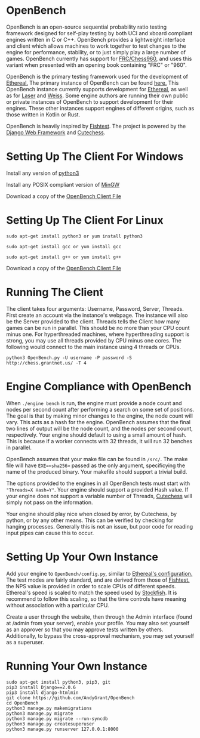 # OpenBench

OpenBench is an open-source sequential probability ratio testing framework designed for self-play testing by both UCI and xboard compliant engines written in C or C++. OpenBench provides a lightweight interface and client which allows machines to work together to test changes to the engine for performance, stability, or to just simply play a large number of games. OpenBench currently has support for [FRC/Chess960](https://en.wikipedia.org/wiki/Chess960), and uses this variant when presented with an opening book containing "FRC" or "960".

OpenBench is the primary testing framework used for the development of [Ethereal.](https://github.com/AndyGrant/Ethereal) The primary instance of OpenBench can be found [here.](http://chess.grantnet.us/) This OpenBench instance currently supports development for [Ethereal](https://github.com/AndyGrant/Ethereal), as well as for [Laser](https://github.com/jeffreyan11/uci-chess-engine) and [Weiss](https://github.com/TerjeKir/weiss). Some engine authors are running their own public or private instances of OpenBench to support development for their engines. These other instances support engines of different origins, such as those written in Kotlin or Rust.

OpenBench is heavily inspired by [Fishtest](https://github.com/glinscott/fishtest). The project is powered by the [Django Web Framework](https://www.djangoproject.com/) and [Cutechess](https://github.com/cutechess/cutechess).

# Setting Up The Client For Windows

Install any version of [python3](https://www.python.org/downloads/)

Install any POSIX compliant version of [MinGW](https://sourceforge.net/projects/mingw-w64/files/Toolchains%20targetting%20Win64/Personal%20Builds/mingw-builds/6.3.0/threads-posix/)

Download a copy of the [OpenBench Client File](https://github.com/AndyGrant/OpenBench/blob/master/Client/OpenBench.py)

# Setting Up The Client For Linux

``sudo apt-get install python3 or yum install python3``

``sudo apt-get install gcc or yum install gcc``

``sudo apt-get install g++ or yum install g++``

Download a copy of the [OpenBench Client File](https://github.com/AndyGrant/OpenBench/blob/master/Client/OpenBench.py)

# Running The Client
The client takes four arguments: Username, Password, Server, Threads. First create an account via the instance's webpage. The instance will also be the Server provided to the client. Threads tells the Client how many games can be run in parallel. This should be no more than your CPU count minus one. For hyperthreaded machines, where hyperthreading support is strong, you may use all threads provided by CPU minus one cores. The following would connect to the main instance using 4 threads or CPUs.

``python3 OpenBench.py -U username -P password -S http://chess.grantnet.us/ -T 4``

# Engine Compliance with OpenBench

When ``./engine bench`` is run, the engine must provide a node count and nodes per second count after performing a search on some set of positions. The goal is that by making minor changes to the engine, the node count will vary. This acts as a hash for the engine. OpenBench assumes that the final two lines of output will be the node count, and the nodes per second count, respectively. Your engine should default to using a small amount of hash. This is because if a worker connects with 32 threads, it will run 32 benches in parallel.

OpenBench assumes that your make file can be found in ``/src/``. The make file will have ``EXE=<sha256>`` passed as the only argument, specificying the name of the produced binary. Your makefile should support a trivial build.

The options provided to the engines in all OpenBench tests must start with ``"Threads=X Hash=Y"``. Your engine should support a provided Hash value. If your engine does not support a variable number of Threads, [Cutechess](https://github.com/cutechess/cutechess) will simply not pass on the information.

Your engine should play nice when closed by error, by Cutechess, by python, or by any other means. This can be verified by checking for hanging processes. Generally this is not an issue, but poor code for reading input pipes can cause this to occur.

# Setting Up Your Own Instance

Add your engine to ``OpenBench/config.py``, similar to [Ethereal's configuration.](https://github.com/AndyGrant/OpenBench/blob/1eb2dce5d5500df90a2ed85794cddf6cb509e299/OpenBench/config.py#L29-L40) The test modes are fairly standard, and are derived from those of [Fishtest.](https://github.com/glinscott/fishtest) the NPS value is provided in order to scale CPUs of different speeds. Ethereal's speed is scaled to match the speed used by [Stockfish](https://github.com/official-stockfish). It is recommend to follow this scaling, so that the time controls have meaning without association with a particular CPU.

Create a user through the website, then through the Admin interface  (found at /admin from your server), enable your profile. You may also set yourself as an approver so that you may approve tests written by others. Additionally, to bypass the cross-approval mechanism, you may set yourself as a superuser.

# Running Your Own Instance

```
sudo apt-get install python3, pip3, git
pip3 install Django==2.0.6
pip3 install django-htmlmin
git clone https://github.com/AndyGrant/OpenBench
cd OpenBench
python3 manage.py makemigrations
python3 manage.py migrate
python3 manage.py migrate --run-syncdb
python3 manage.py createsuperuser
python3 manage.py runserver 127.0.0.1:8000
```
